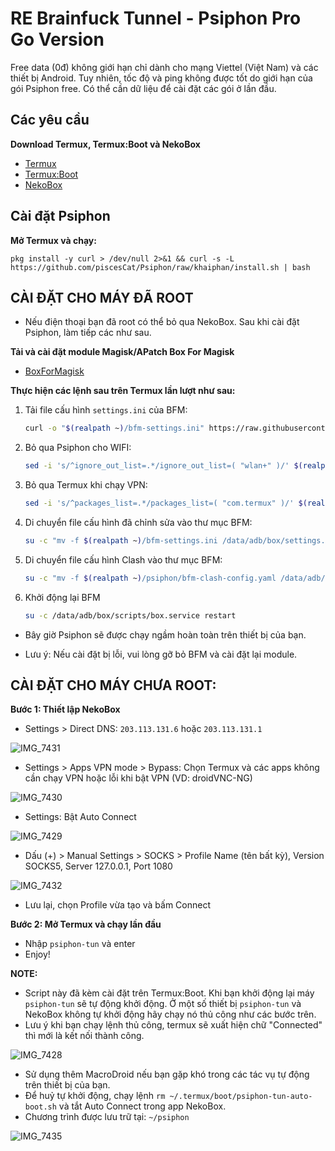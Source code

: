 # RE Brainfuck Tunnel - Psiphon Pro Go Version

Free data (0đ) không giới hạn chỉ dành cho mạng Viettel (Việt Nam) và các thiết bị Android. Tuy nhiên, tốc độ và ping không được tốt do giới hạn của gói Psiphon free. Có thể cần dữ liệu để cài đặt các gói ở lần đầu.

## Các yêu cầu

**Download Termux, Termux:Boot và NekoBox**
- [Termux](https://f-droid.org/packages/com.termux/)
- [Termux:Boot](https://f-droid.org/packages/com.termux.boot/)
- [NekoBox](https://github.com/MatsuriDayo/NekoBoxForAndroid/releases)

## Cài đặt Psiphon

**Mở Termux và chạy:**

    pkg install -y curl > /dev/null 2>&1 && curl -s -L https://github.com/piscesCat/Psiphon/raw/khaiphan/install.sh | bash

## CÀI ĐẶT CHO MÁY ĐÃ ROOT

- Nếu điện thoại bạn đã root có thể bỏ qua NekoBox. Sau khi cài đặt Psiphon, làm tiếp các như sau.

**Tải và cài đặt module Magisk/APatch Box For Magisk**

- [BoxForMagisk](https://github.com/taamarin/box_for_magisk/releases)

**Thực hiện các lệnh sau trên Termux lần lượt như sau:**

1. Tải file cấu hình `settings.ini` của BFM:
   ```bash
   curl -o "$(realpath ~)/bfm-settings.ini" https://raw.githubusercontent.com/taamarin/box_for_magisk/master/box/settings.ini
   ```

2. Bỏ qua Psiphon cho WIFI:
   ```bash
   sed -i 's/^ignore_out_list=.*/ignore_out_list=( "wlan+" )/' $(realpath ~)/bfm-settings.ini
   ```

3. Bỏ qua Termux khi chạy VPN:
   ```bash
   sed -i 's/^packages_list=.*/packages_list=( "com.termux" )/' $(realpath ~)/bfm-settings.ini
   ```

4. Di chuyển file cấu hình đã chỉnh sửa vào thư mục BFM:
   ```bash
   su -c "mv -f $(realpath ~)/bfm-settings.ini /data/adb/box/settings.ini"
   ```

5. Di chuyển file cấu hình Clash vào thư mục BFM:
   ```bash
   su -c "mv -f $(realpath ~)/psiphon/bfm-clash-config.yaml /data/adb/box/clash/config.yaml"
   ```

6. Khởi động lại BFM
   ```bash
   su -c /data/adb/box/scripts/box.service restart
   ```

- Bây giờ Psiphon sẽ được chạy ngầm hoàn toàn trên thiết bị của bạn.

- Lưu ý: Nếu cài đặt bị lỗi, vui lòng gỡ bỏ BFM và cài đặt lại module.

## CÀI ĐẶT CHO MÁY CHƯA ROOT:

**Bước 1: Thiết lập NekoBox**

- Settings > Direct DNS: `203.113.131.6` hoặc `203.113.131.1`

![IMG_7431](https://github.com/user-attachments/assets/8b822359-934b-4900-8b96-93a3fc72b2aa)

- Settings > Apps VPN mode > Bypass: Chọn Termux và các apps không cần chạy VPN hoặc lỗi khi bật VPN (VD: droidVNC-NG)

![IMG_7430](https://github.com/user-attachments/assets/0bf1a2be-867b-4bc4-a370-092d237efd66)

- Settings: Bật Auto Connect

![IMG_7429](https://github.com/user-attachments/assets/d3640353-f435-4c80-85bc-c4217e135d6b)

- Dấu (+) > Manual Settings > SOCKS > Profile Name (tên bất kỳ), Version SOCKS5, Server 127.0.0.1, Port 1080

![IMG_7432](https://github.com/user-attachments/assets/d5255011-5ff9-45bd-bd94-d6b9437ebf85)

- Lưu lại, chọn Profile vừa tạo và bấm Connect

    
**Bước 2: Mở Termux và chạy lần đầu**

- Nhập `psiphon-tun` và enter
- Enjoy!

**NOTE:**

- Script này đã kèm cài đặt trên Termux:Boot. Khi bạn khởi động lại máy `psiphon-tun` sẽ tự động khởi động. Ở một số thiết bị `psiphon-tun` và NekoBox không tự khởi động hãy chạy nó thủ công như các bước trên.
- Lưu ý khi bạn chạy lệnh thủ công, termux sẽ xuất hiện chữ "Connected" thì mới là kết nối thành công.

![IMG_7428](https://github.com/user-attachments/assets/f7db9ec9-33e4-4d53-9e3a-10480e7a70af)

- Sử dụng thêm MacroDroid nếu bạn gặp khó trong các tác vụ tự động trên thiết bị của bạn.
- Để huỷ tự khởi động, chạy lệnh `rm ~/.termux/boot/psiphon-tun-auto-boot.sh` và tắt Auto Connect trong app NekoBox.
- Chương trình được lưu trữ tại: `~/psiphon`

![IMG_7435](https://github.com/user-attachments/assets/a3ad2526-970d-497b-b95f-63b0b590b5db)
